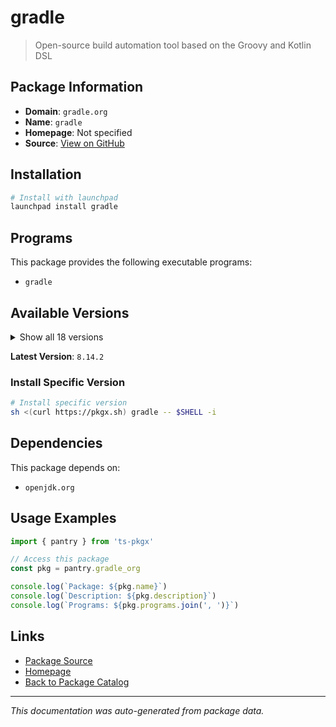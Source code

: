 # gradle

> Open-source build automation tool based on the Groovy and Kotlin DSL

## Package Information

- **Domain**: `gradle.org`
- **Name**: `gradle`
- **Homepage**: Not specified
- **Source**: [View on GitHub](https://github.com/pkgxdev/pantry/tree/main/projects/gradle.org/package.yml)

## Installation

```bash
# Install with launchpad
launchpad install gradle
```

## Programs

This package provides the following executable programs:

- `gradle`

## Available Versions

<details>
<summary>Show all 18 versions</summary>

- `8.14.2`, `8.14.1`, `8.14.0`, `8.13.0`, `8.12.1`
- `8.12.0`, `8.11.1`, `8.11.0`, `8.10.2`, `8.10.1`
- `8.10.0`, `8.9.0`, `8.8.0`, `8.7.0`, `8.6.0`
- `8.5.0`, `8.2.1`, `7.6.5`

</details>

**Latest Version**: `8.14.2`

### Install Specific Version

```bash
# Install specific version
sh <(curl https://pkgx.sh) gradle -- $SHELL -i
```

## Dependencies

This package depends on:

- `openjdk.org`

## Usage Examples

```typescript
import { pantry } from 'ts-pkgx'

// Access this package
const pkg = pantry.gradle_org

console.log(`Package: ${pkg.name}`)
console.log(`Description: ${pkg.description}`)
console.log(`Programs: ${pkg.programs.join(', ')}`)
```

## Links

- [Package Source](https://github.com/pkgxdev/pantry/tree/main/projects/gradle.org/package.yml)
- [Homepage](#)
- [Back to Package Catalog](../package-catalog.md)

---

*This documentation was auto-generated from package data.*

